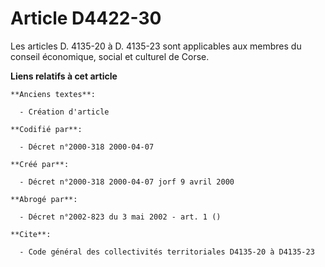 # Article D4422-30

Les articles D. 4135-20 à D. 4135-23 sont applicables aux membres du conseil économique, social et culturel de Corse.

**Liens relatifs à cet article**

	**Anciens textes**:

	  - Création d'article

	**Codifié par**:

	  - Décret n°2000-318 2000-04-07

	**Créé par**:

	  - Décret n°2000-318 2000-04-07 jorf 9 avril 2000

	**Abrogé par**:

	  - Décret n°2002-823 du 3 mai 2002 - art. 1 ()

	**Cite**:

	  - Code général des collectivités territoriales D4135-20 à D4135-23
